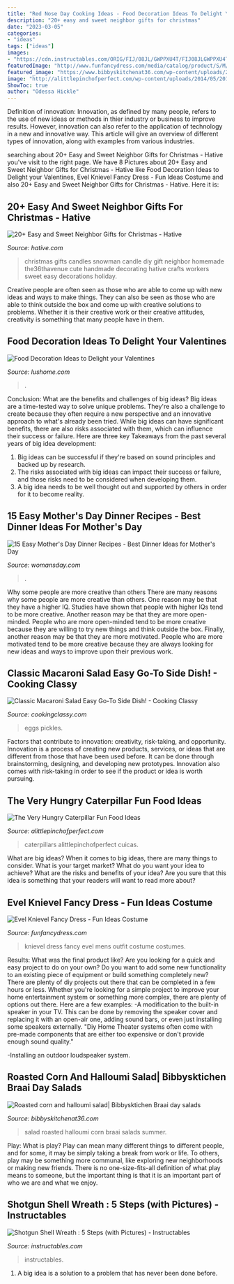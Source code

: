 ```yaml
---
title: "Red Nose Day Cooking Ideas - Food Decoration Ideas To Delight Your Valentines"
description: "20+ easy and sweet neighbor gifts for christmas"
date: "2023-03-05"
categories:
- "ideas"
tags: ["ideas"]
images:
- "https://cdn.instructables.com/ORIG/FIJ/08JL/GWPPXU4T/FIJ08JLGWPPXU4T.jpg?frame=1&amp;width=2100"
featuredImage: "http://www.funfancydress.com/media/catalog/product/S/M/SMF21126.jpg"
featured_image: "https://www.bibbyskitchenat36.com/wp-content/uploads/2015/09/Roasted-corn-and-halloumi-salad_02-718x1024.jpg"
image: "http://alittlepinchofperfect.com/wp-content/uploads/2014/05/2014-5_-hungry-caterpillar-bento-2687-2titlepng.png"
ShowToc: true
author: "Odessa Hickle"
---
```



Definition of innovation:
Innovation, as defined by many people, refers to the use of new ideas or methods in thier industry or business to improve results. However, innovation can also refer to the application of technology in a new and innovative way. This article will give an overview of different types of innovation, along with examples from various industries.

	

		
searching about 20+ Easy and Sweet Neighbor Gifts for Christmas - Hative you've visit to the right page. We have 8 Pictures about 20+ Easy and Sweet Neighbor Gifts for Christmas - Hative like Food Decoration Ideas to Delight your Valentines, Evel Knievel Fancy Dress - Fun Ideas Costume and also 20+ Easy and Sweet Neighbor Gifts for Christmas - Hative. Here it is:
		
    
## 20+ Easy And Sweet Neighbor Gifts For Christmas - Hative

<img loading=lazy src="https://hative.com/wp-content/uploads/2015/11/neighbor-gifts/13-neighbor-gifts.jpg" onerror="this.onerror=null;this.src='https://tse4.mm.bing.net/th?id=OIP.B50ohbpuCZIuLlG0dSF7PwHaLL&amp;pid=15.1';" alt="20+ Easy and Sweet Neighbor Gifts for Christmas - Hative">

_Source: hative.com_

>christmas gifts candles snowman candle diy gift neighbor homemade the36thavenue cute handmade decorating hative crafts workers sweet easy decorations holiday. 

	

Creative people are often seen as those who are able to come up with new ideas and ways to make things. They can also be seen as those who are able to think outside the box and come up with creative solutions to problems. Whether it is their creative work or their creative attitudes, creativity is something that many people have in them.

    
## Food Decoration Ideas To Delight Your Valentines

<img loading=lazy src="https://www.lushome.com/wp-content/uploads/2020/02/food-decoration-valentines-day-ideas-8.jpg" onerror="this.onerror=null;this.src='https://tse3.mm.bing.net/th?id=OIP.guGc-PAz4LFTzMe5dHi8MAHaHD&amp;pid=15.1';" alt="Food Decoration Ideas to Delight your Valentines">

_Source: lushome.com_

>. 

	

Conclusion: What are the benefits and challenges of big ideas?
Big ideas are a time-tested way to solve unique problems. They're also a challenge to create because they often require a new perspective and an innovative approach to what's already been tried. While big ideas can have significant benefits, there are also risks associated with them, which can influence their success or failure. Here are three key Takeaways from the past several years of big idea development: 
1. Big ideas can be successful if they're based on sound principles and backed up by research.
2. The risks associated with big ideas can impact their success or failure, and those risks need to be considered when developing them.
3. A big idea needs to be well thought out and supported by others in order for it to become reality.

    
## 15 Easy Mother&#039;s Day Dinner Recipes - Best Dinner Ideas For Mother&#039;s Day

<img loading=lazy src="https://hips.hearstapps.com/wdy.h-cdn.co/assets/17/15/640x853/gallery-1491847446-tomato-skillet-lasagna.jpg?resize=768:*" onerror="this.onerror=null;this.src='https://tse1.mm.bing.net/th?id=OIP.c6IA1yvFPR_C9DhRw88VJwHaJ3&amp;pid=15.1';" alt="15 Easy Mother&#039;s Day Dinner Recipes - Best Dinner Ideas for Mother&#039;s Day">

_Source: womansday.com_

>. 

	

Why some people are more creative than others
There are many reasons why some people are more creative than others. One reason may be that they have a higher IQ. Studies have shown that people with higher IQs tend to be more creative. Another reason may be that they are more open-minded. People who are more open-minded tend to be more creative because they are willing to try new things and think outside the box. Finally, another reason may be that they are more motivated. People who are more motivated tend to be more creative because they are always looking for new ideas and ways to improve upon their previous work.

    
## Classic Macaroni Salad Easy Go-To Side Dish! - Cooking Classy

<img loading=lazy src="https://www.cookingclassy.com/wp-content/uploads/2017/04/macaroni-salad-3-560x840.jpg" onerror="this.onerror=null;this.src='https://tse3.mm.bing.net/th?id=OIP.5hjdHKviF5H08KLoAErPPQHaLH&amp;pid=15.1';" alt="Classic Macaroni Salad Easy Go-To Side Dish! - Cooking Classy">

_Source: cookingclassy.com_

>eggs pickles. 

	

Factors that contribute to innovation: creativity, risk-taking, and opportunity.
Innovation is a process of creating new products, services, or ideas that are different from those that have been used before. It can be done through brainstorming, designing, and developing new prototypes. Innovation also comes with risk-taking in order to see if the product or idea is worth pursuing.

    
## The Very Hungry Caterpillar Fun Food Ideas

<img loading=lazy src="http://alittlepinchofperfect.com/wp-content/uploads/2014/05/2014-5_-hungry-caterpillar-bento-2687-2titlepng.png" onerror="this.onerror=null;this.src='https://tse2.mm.bing.net/th?id=OIP.KLxXU2WQuKqD7i1b9PoDngHaJw&amp;pid=15.1';" alt="The Very Hungry Caterpillar Fun Food Ideas">

_Source: alittlepinchofperfect.com_

>caterpillars alittlepinchofperfect cuicas. 

	

What are big ideas?
When it comes to big ideas, there are many things to consider. What is your target market? What do you want your idea to achieve? What are the risks and benefits of your idea? Are you sure that this idea is something that your readers will want to read more about?

    
## Evel Knievel Fancy Dress - Fun Ideas Costume

<img loading=lazy src="http://www.funfancydress.com/media/catalog/product/S/M/SMF21126.jpg" onerror="this.onerror=null;this.src='https://tse3.mm.bing.net/th?id=OIP.BQ8J-FlrQGtEs5Bj_JdoCwAAAA&amp;pid=15.1';" alt="Evel Knievel Fancy Dress - Fun Ideas Costume">

_Source: funfancydress.com_

>knievel dress fancy evel mens outfit costume costumes. 

	

Results: What was the final product like?
Are you looking for a quick and easy project to do on your own? Do you want to add some new functionality to an existing piece of equipment or build something completely new? There are plenty of diy projects out there that can be completed in a few hours or less. Whether you're looking for a simple project to improve your home entertainment system or something more complex, there are plenty of options out there. Here are a few examples: 
-A modification to the built-in speaker in your TV. This can be done by removing the speaker cover and replacing it with an open-air one, adding sound bars, or even just installing some speakers externally.
"Diy Home Theater systems often come with pre-made components that are either too expensive or don't provide enough sound quality."

-Installing an outdoor loudspeaker system.

    
## Roasted Corn And Halloumi Salad| Bibbysktichen Braai Day Salads

<img loading=lazy src="https://www.bibbyskitchenat36.com/wp-content/uploads/2015/09/Roasted-corn-and-halloumi-salad_02-718x1024.jpg" onerror="this.onerror=null;this.src='https://tse1.mm.bing.net/th?id=OIP.gK2kyLX-8l6D5XiCZJWYTAHaKk&amp;pid=15.1';" alt="Roasted corn and halloumi salad| Bibbysktichen Braai day salads">

_Source: bibbyskitchenat36.com_

>salad roasted halloumi corn braai salads summer. 

	

Play: What is play?
Play can mean many different things to different people, and for some, it may be simply taking a break from work or life. To others, play may be something more communal, like exploring new neighborhoods or making new friends. There is no one-size-fits-all definition of what play means to someone, but the important thing is that it is an important part of who we are and what we enjoy.

    
## Shotgun Shell Wreath : 5 Steps (with Pictures) - Instructables

<img loading=lazy src="https://cdn.instructables.com/ORIG/FIJ/08JL/GWPPXU4T/FIJ08JLGWPPXU4T.jpg?frame=1&amp;width=2100" onerror="this.onerror=null;this.src='https://tse4.mm.bing.net/th?id=OIP.qECp6q6R2z6KBqyxFzIxbQHaFj&amp;pid=15.1';" alt="Shotgun Shell Wreath : 5 Steps (with Pictures) - Instructables">

_Source: instructables.com_

>instructables. 

	

1. A big idea is a solution to a problem that has never been done before.

